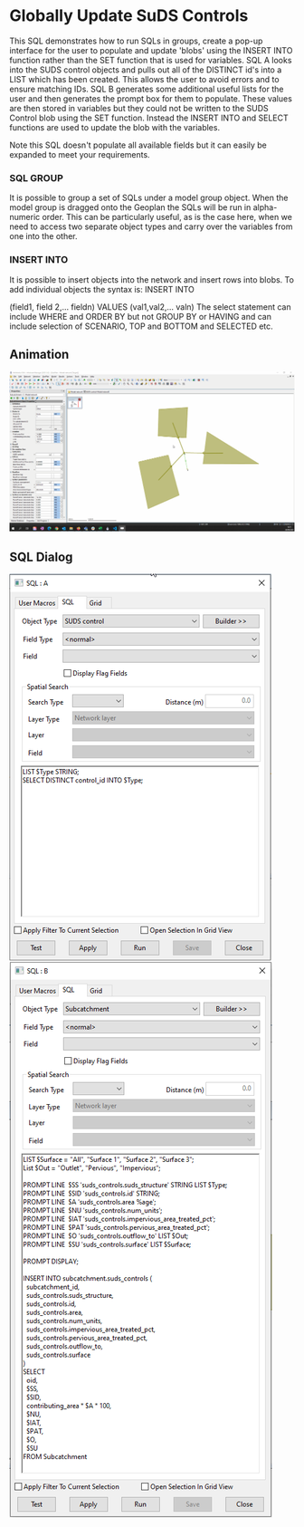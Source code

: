 # Globally Update SuDS Controls
This SQL demonstrates how to run SQLs in groups, create a pop-up interface for the user to populate and update 'blobs' using the INSERT INTO function rather than the SET function that is used for variables. SQL A looks into the SUDS control objects and pulls out all of the DISTINCT id's into a LIST which has been created. This allows the user to avoid errors and to ensure matching IDs. SQL B generates some additional useful lists for the user and then generates the prompt box for them to populate. These values are then stored in variables but they could not be written to the SUDS Control blob using the SET function. Instead the INSERT INTO and SELECT functions are used to update the blob with the variables.

Note this SQL doesn't populate all available fields but it can easily be expanded to meet your requirements.

### SQL GROUP
It is possible to group a set of SQLs under a model group object. When the model group is dragged onto the Geoplan the SQLs will be run in alpha-numeric order. This can be particularly useful, as is the case here, when we need to access two separate object types and carry over the variables from one into the other. 

### INSERT INTO
It is possible to insert objects into the network and insert rows into blobs. To add individual objects the syntax is:
INSERT INTO<table name> (field1, field 2,... fieldn) VALUES (val1,val2,... valn)
The select statement can include WHERE and ORDER BY but not GROUP BY or HAVING and can include selection of SCENARIO, TOP and BOTTOM and SELECTED etc.

## Animation
![](gif001.gif)

## SQL Dialog
![](img001.png)
![](img002.png)
